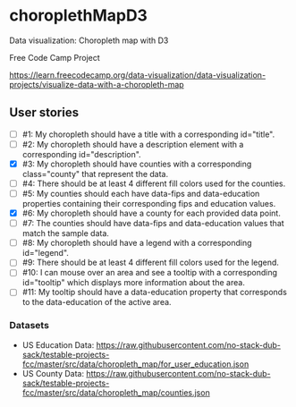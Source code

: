 # choroplethMapD3
Data visualization: Choropleth map with D3

Free Code Camp Project

https://learn.freecodecamp.org/data-visualization/data-visualization-projects/visualize-data-with-a-choropleth-map

## User stories
- [ ] #1: My choropleth should have a title with a corresponding id="title".
- [ ] #2: My choropleth should have a description element with a corresponding id="description".
- [x] #3: My choropleth should have counties with a corresponding class="county" that represent the data.
- [ ] #4: There should be at least 4 different fill colors used for the counties.
- [ ] #5: My counties should each have data-fips and data-education properties containing their corresponding fips and education values.
- [x] #6: My choropleth should have a county for each provided data point.
- [ ] #7: The counties should have data-fips and data-education values that match the sample data.
- [ ] #8: My choropleth should have a legend with a corresponding id="legend".
- [ ] #9: There should be at least 4 different fill colors used for the legend.
- [ ] #10: I can mouse over an area and see a tooltip with a corresponding id="tooltip" which displays more information about the area.
- [ ] #11: My tooltip should have a data-education property that corresponds to the data-education of the active area.

### Datasets
- US Education Data: https://raw.githubusercontent.com/no-stack-dub-sack/testable-projects-fcc/master/src/data/choropleth_map/for_user_education.json
- US County Data: https://raw.githubusercontent.com/no-stack-dub-sack/testable-projects-fcc/master/src/data/choropleth_map/counties.json
